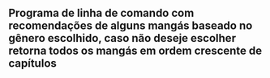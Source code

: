 ## Programa de linha de comando com recomendações de alguns mangás baseado no gênero escolhido, caso não deseje escolher retorna todos os mangás em ordem crescente de capítulos